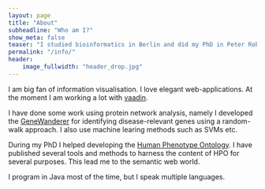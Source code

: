 ```yaml
---
layout: page
title: "About"
subheadline: "Who am I?"
show_meta: false
teaser: "I studied bioinformatics in Berlin and did my PhD in Peter Robinson's lab. I am a lead developer of the HPO and I love Java. Besides that I like web programming."
permalink: "/info/"
header:
    image_fullwidth: "header_drop.jpg"
---
```



I am big fan of information visualisation. I love elegant web-applications. At the moment I am working a lot with [vaadin][1]. 

I have done some work using protein network analysis, namely I developed the [GeneWanderer][2] for identifying disease-relevant genes using a random-walk approach. 
I also use machine learing methods such as SVMs etc.

During my PhD I helped developing the [Human Phenotype Ontology][3]. I have published several tools and methods to harness the content of HPO 
for several purposes. This lead me to the semantic web world.

I program in Java most of the time, but I speak multiple languages.

 [1]: https://vaadin.com/
 [2]: https://scholar.google.com/citations?view_op=view_citation&hl=en&user=fqukiWoAAAAJ&citation_for_view=fqukiWoAAAAJ:Tyk-4Ss8FVUC
 [3]: http://human-phenotype-ontology.org/